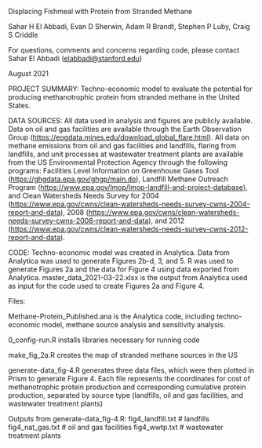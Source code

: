 Displacing Fishmeal with Protein from Stranded Methane 

Sahar H El Abbadi, Evan D Sherwin, Adam R Brandt, Stephen P Luby, Craig S Criddle

For questions, comments and concerns regarding code, please contact Sahar El Abbadi (elabbadi@stanford.edu)

August 2021

PROJECT SUMMARY: Techno-economic model to evaluate the potential for producing methanotrophic protein from stranded methane in the United States. 

DATA SOURCES: All data used in analysis and figures are publicly available. Data on oil and gas facilities are available through the Earth Observation Group (https://eogdata.mines.edu/download_global_flare.html). All data on methane emissions from oil and gas facilities and landfills, flaring from landfills, and unit processes at wastewater treatment plants are available from the US Environmental Protection Agency through the following programs: Facilities Level Information on Greenhouse Gases Tool (https://ghgdata.epa.gov/ghgp/main.do), Landfill Methane Outreach Program (https://www.epa.gov/lmop/lmop-landfill-and-project-database), and Clean Watersheds Needs Survey for 2004 (https://www.epa.gov/cwns/clean-watersheds-needs-survey-cwns-2004-report-and-data), 2008 (https://www.epa.gov/cwns/clean-watersheds-needs-survey-cwns-2008-report-and-data), and 2012 (https://www.epa.gov/cwns/clean-watersheds-needs-survey-cwns-2012-report-and-data). 

CODE: 
Techno-economic model was created in Analytica. Data from Analytica was used to generate Figures 2b-d, 3, and 5. R was used to generate Figures 2a and the data for Figure 4 using data exported from Analytica. master_data_2021-03-22.xlsx is the output from Analytica used as input for the code used to create Figures 2a and Figure 4. 

Files: 

Methane-Protein_Published.ana is the Analytica code, including techno-economic model, methane source analysis and sensitivity analysis. 

0_config-run.R installs libraries necessary for running code

make_fig_2a.R creates the map of stranded methane sources in the US 

generate-data_fig-4.R generates three data files, which were then plotted in Prism to generate Figure 4. Each file represents the coordinates for cost of methanotrophic protein production and corresponding cumulative protein production, separated by source type (landfills, oil and gas facilities, and wastewater treatment plants) 

Outputs from generate-data_fig-4.R: 
fig4_landfill.txt	# landfills
fig4_nat_gas.txt	# oil and gas facilities
fig4_wwtp.txt		# wastewater treatment plants

